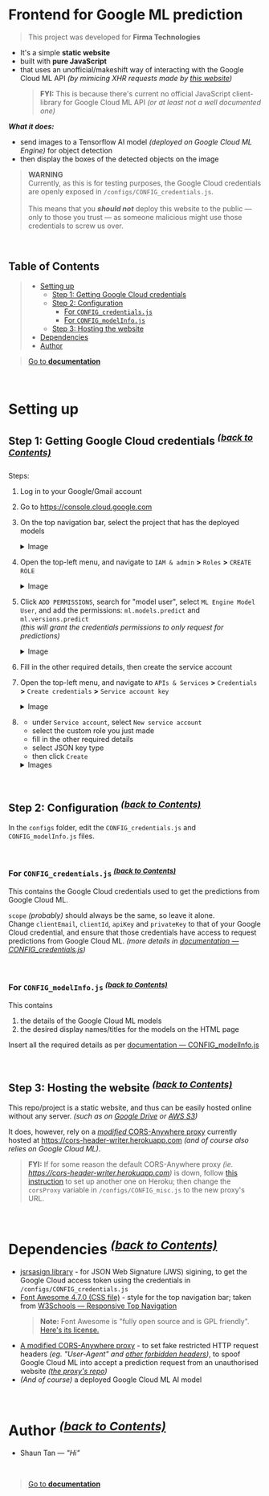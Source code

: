 # Frontend for Google ML prediction
> This project was developed for **Firma Technologies**

- It's a simple **static website**
- built with **pure JavaScript**
- that uses an unofficial/makeshift way of interacting with the Google Cloud ML API _(by mimicing XHR requests made by [this website](https://developers.google.com/apis-explorer/#search/machine/ml/v1/ml.projects.predict))_<br><blockquote>**FYI:** This is because there's current no official JavaScript client-library for Google Cloud ML API _(or at least not a well documented one)_</blockquote>

**_What it does:_**
- send images to a Tensorflow AI model _(deployed on Google Cloud ML Engine)_ for object detection
- then display the boxes of the detected objects on the image

> **WARNING**
> <br>Currently, as this is for testing purposes, the Google Cloud credentials are openly exposed in `/configs/CONFIG_credentials.js`.
> <br>
> <br>This means that you **_should not_** deploy this website to the public — only to those you trust — as someone malicious might use those credentials to screw us over.

<br>

## Table of Contents
> - [Setting up](#Setting-up)
>   - [Step 1: Getting Google Cloud credentials](#Step-1-Getting-Google-Cloud-credentials-back-to-contents)
>   - [Step 2: Configuration](#Step-2-Configuration-back-to-contents)
>     - [For `CONFIG_credentials.js`](#For-CONFIG_credentialsjs-back-to-contents)
>     - [For `CONFIG_modelInfo.js`](#For-CONFIG_modelInfojs-back-to-contents)
>   - [Step 3: Hosting the website](#Step-3-Hosting-the-website-back-to-contents)
> - [Dependencies](#Dependencies-back-to-contents)
> - [Author](#Author-back-to-contents)

> [Go to **documentation**](DOCUMENTATION.md)

<br>

# Setting up
## Step 1: Getting Google Cloud credentials <sup>[_(back to Contents)_](#Table-of-Contents)</sup>
Steps:
1. Log in to your Google/Gmail account

2. Go to https://console.cloud.google.com

3. On the top navigation bar, select the project that has the deployed models <details><summary>Image</summary><blockquote><img src='readmeAssets/getCredentials_selectProject1.png' width='600'><hr><img src='readmeAssets/getCredentials_selectProject2.png' width='600'></blockquote></details>

4. Open the top-left menu, and navigate to `IAM & admin` **>** `Roles` **>** `CREATE ROLE` <details><summary>Image</summary><blockquote><img src='readmeAssets/getCredentials_toRoles.png' width='600'><hr><img src='readmeAssets/getCredentials_createRole.png' width='600'></blockquote></details>

5. <span id='readme-permissions'></span>Click `ADD PERMISSIONS`, search for "model user", select `ML Engine Model User`, and add the permissions: `ml.models.predict` and `ml.versions.predict` <br>_(this will grant the credentials permissions to only request for predictions)_<details><summary>Image</summary><blockquote><img src='readmeAssets/getCredentials_addPermissions1.png' width='600'><hr><img src='readmeAssets/getCredentials_addPermissions2.png' width='600'><hr><img src='readmeAssets/getCredentials_addPermissions3.png' width='600'><hr><img src='readmeAssets/getCredentials_addPermissions4.png' width='600'></blockquote></details>

6. Fill in the other required details, then create the service account

7. Open the top-left menu, and navigate to `APIs & Services` **>** `Credentials` **>** `Create credentials` **>** `Service account key` <details><summary>Image</summary><blockquote><img src='readmeAssets/getCredentials_toCredentials.png' width='600'><hr><img src='readmeAssets/getCredentials_toCreateCredentials.png' width='600'></blockquote></details> 


8. <ul><li>under <code>Service account</code>, select <code>New service account</code></li><li>select the custom role you just made</li><li>fill in the other required details</li><li>select JSON key type</li><li>then click <code>Create</code></li></ul> <details><summary>Images</summary><blockquote><img src='readmeAssets/getCredentials_createCredentials1.png' width='600'><hr><img src='readmeAssets/getCredentials_createCredentials2.png' width='600'><hr><img src='readmeAssets/getCredentials_createCredentials3.png' width='600'></blockquote></details>
<br>

## Step 2: Configuration <sup>[_(back to Contents)_](#Table-of-Contents)</sup>

In the `configs` folder, edit the `CONFIG_credentials.js` and `CONFIG_modelInfo.js` files. 

<br>

### For `CONFIG_credentials.js` <sup>[_(back to Contents)_](#Table-of-Contents)</sup>

This contains the Google Cloud credentials used to get the predictions from Google Cloud ML.

`scope` _(probably)_ should always be the same, so leave it alone.
<br>Change `clientEmail`, `clientId`, `apiKey` and `privateKey` to that of your Google Cloud credential, and ensure that those credentials have access to request predictions from Google Cloud ML. _(more details in [documentation — CONFIG_credentials.js](#config_credentialsjs-back-to-contents))_

<br>

### For `CONFIG_modelInfo.js` <sup>[_(back to Contents)_](#Table-of-Contents)</sup>

This contains 
1. the details of the Google Cloud ML models
2. the desired display names/titles for the models on the HTML page

Insert all the required details as per [documentation — CONFIG_modelInfo.js](#config_modelinfojs-back-to-contents)


<br>

## Step 3: Hosting the website <sup>[_(back to Contents)_](#Table-of-Contents)</sup>

This repo/project is a static website, and thus can be easily hosted online without any server. _(such as on [Google Drive](https://www.process.st/how-to-host-a-website-on-google-drive-for-free/) or [AWS S3](https://medium.com/@kyle.galbraith/how-to-host-a-website-on-s3-without-getting-lost-in-the-sea-e2b82aa6cd38))_

It does, however, rely on a [_modified_ CORS-Anywhere proxy](https://github.com/EvitanRelta/cors-anywhere/tree/master) currently hosted at https://cors-header-writer.herokuapp.com _(and of course also relies on Google Cloud ML)_.

> **FYI:** If for some reason the default CORS-Anywhere proxy _(ie. https://cors-header-writer.herokuapp.com)_ is down, follow [this instruction](https://github.com/EvitanRelta/cors-anywhere/tree/master#Setting-up-proxy-on-Heroku-cloud-platform) to set up another one on Heroku; then change the `corsProxy` variable in `/configs/CONFIG_misc.js` to the new proxy's URL.

<br>

# Dependencies <sup>[_(back to Contents)_](#Table-of-Contents)</sup>

- [jsrsasign library](https://kjur.github.io/jsrsasign) - for JSON Web Signature (JWS) sigining, to get the Google Cloud access token using the credentials in `/configs/CONFIG_credentials.js`<br>
- [Font Awesome 4.7.0 (CSS file)](https://cdnjs.cloudflare.com/ajax/libs/font-awesome/4.7.0/css/font-awesome.min.css) - style for the top navigation bar; taken from [W3Schools — Responsive Top Navigation](https://www.w3schools.com/howto/howto_js_topnav_responsive.asp)<br><blockquote>**Note:** Font Awesome is "fully open source and is GPL friendly". [Here's its license.](https://fontawesome.com/v4.7.0/license/)</blockquote>
- [A modified CORS-Anywhere proxy](https://cors-header-writer.herokuapp.com) - to set fake restricted HTTP request headers _(eg. "User-Agent" and [other forbidden headers](https://fetch.spec.whatwg.org/#forbidden-header-name))_, to spoof Google Cloud ML into accept a prediction request from an unauthorised website _([the proxy's repo](https://github.com/EvitanRelta/cors-anywhere/tree/master))_<br>
- _(And of course)_ a deployed Google Cloud ML AI model

<br>

# Author <sup>[_(back to Contents)_](#Table-of-Contents)</sup>

- Shaun Tan — _"Hi"_

<br>


> [Go to **documentation**](DOCUMENTATION.md)
